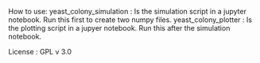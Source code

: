 How to use:
yeast_colony_simulation : Is the simulation script in a jupyter notebook. Run this first to create two numpy files.
yeast_colony_plotter : Is the plotting script in a jupyer notebook. Run this after the simulation notebook. 

License : GPL v 3.0
